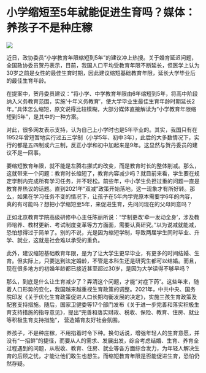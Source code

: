 # 小学缩短至5年就能促进生育吗？媒体：养孩子不是种庄稼

![](https://inews.gtimg.com/newsapp_bt/0/15696761174/1000)

近日，政协委员“小学教育年限缩短到5年”的建议冲上热搜。关于婚育延迟问题，全国政协委员贺丹表示，目前，我国人口平均受教育年限不断延长，但医学上认为30岁之前是女性的最佳生育时期，因此建议缩短基础教育年限，延长大学毕业后的最佳生育年龄。

在提案中，贺丹委员建议：“将小学、中学教育年限由6年缩短到5年，将高中阶段纳入义务教育范围，实施‘十年义务教育’，使大学毕业生最佳生育年龄时期延长2年。”具体怎么缩短，原文说得比较模糊，大部分媒体直接解读为“小学教育年限缩短到5年”，是其中的一种方案。

对此，很多网友表示支持，认为自己上小学时也是5年毕业的。其实，我国只有在1952年曾短暂地实行过五三学制（小学5年、初中3年），此后的大多数情况下，实行的都是五四制或六三制，反正小学和初中加起来是9年。这显然与贺丹委员的建议不是一回事。

要缩短教育年限，就不能是左腾右挪式的改变，而是教育时长的整体削减。那么，这就带来一个问题：教育时长缩短了，教育内容减少吗？就目前来看，学生要在规定学制内完成所有学习任务，并不轻松。前些年，中小学生负担过重的问题一直是教育界热议的话题。直到2021年“双减”政策开始落地，这一现象才有所好转。那么，如果在学习任务不变的情况下，让孩子在5年内学完原本需要学6年的内容，真的有可能吗？想把小学缩短至5年，来促进生育，先问问现在的父母同意吗？

正如北京教育学院高级研修中心主任陈丽所说：“学制更改‘牵一发动全身’，涉及教师培养、教材更新、考试制度变革等方方面面，需要认真研究。”以为说减就能减，恐怕想得过于简单了。别的不说，光是因为缩短学制，导致两届学生同时毕业、升学、就业，这就是社会难以承受的重负。

此外，建议缩短基础教育年限，是为了让大学生更早毕业，有更多的时间结婚、生育。但实际上，只要达到法定婚龄，不管是本科生还是研究生都可以结婚。而且，现在很多地方的初婚年龄都已接近甚至超过30岁，是因为大学读得不够早吗？

那么，到底是什么让生育减少了？弄清这个问题，才能“对症下药”。这些年来，随着人口形势的变化，我国越来越重视生育政策的调整。2021年，中共中央、国务院印发《关于优化生育政策促进人口长期均衡发展的决定》，实施三孩生育政策及配套支持措施。随后，国家卫健委等17个部门发布《关于进一步完善和落实积极生育支持措施的指导意见》，提出“完善和落实财政、税收、保险、教育、住房、就业等积极生育支持措施”，
营造婚育友好社会氛围。

养孩子，不是种庄稼，不用掐着时令下种。换句话说，增强年轻人的生育意愿，并没有“一招鲜”的捷径，而要从人的需求、发展出发，综合考虑结婚、生育、养育全过程遇到的问题，从税收、教育、住房、就业等各方面综合发力，为年轻人解决生育的后顾之忧，才能让他们敢生也想生。而缩短教育年限是否能促进生育，恐怕仍然存疑。

